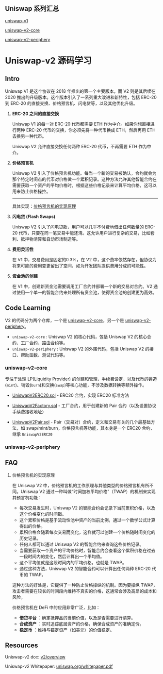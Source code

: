 ## Uniswap 系列汇总

[uniswap-v1](https://github.com/Louis-XWB/Uniswap-v1/)

[uniswap-v2-core](https://github.com/Louis-XWB/uniswap-v2-core)

[uniswap-v2-periphery](https://github.com/Louis-XWB/uniswap-v2-periphery)


# Uniswap-v2 源码学习

## Intro

Uniswap V1 是这个协议在 2018 年推出的第一个主要版本，而 V2 则是其后续在 2020 推出的升级版本。这个版本引入了一系列重大改进和新特性，包括 ERC-20 到 ERC-20 的直接交换、价格预言机、闪电贷等，以及其他优化升级。


1) **ERC-20 之间的直接交换**

    Uniswap V1 的每一对 ERC-20 代币都需要 ETH 作为中介。如果你想直接进行两种 ERC-20 代币的交换，你必须先将一种代币换成 ETH，然后再用 ETH 去换另一种代币。

    Uniswap V2 允许直接交换任何两种 ERC-20 代币，不再需要 ETH 作为中介。

2) **价格预言机**

    Uniswap V2 引入了价格预言机功能。每当一个新的交易被确认，合约就会为那个特定时间点的代币对价格做一个累积记录。这种方法允许其他智能合约在需要获取一个资产的平均价格时，根据这些价格记录来计算平均价格，这可以用来防止价格操控。
    
    --- 
    具体实现：[价格预言机的实现原理](#FAQ)

3) **闪电贷 (Flash Swaps)**

    Uniswap V2 引入了闪电贷款，用户可以几乎不付费地借出任何数量的 ERC-20 代币，只要在同一笔交易中能还清。这允许用户进行复杂的交易，比如套利、抵押物清算和自动市场制造等。

4) **费用灵活性**

    在 V1 中，交易费用是固定的0.3%，在 V2 中，这个费率依然存在，但协议为将来可能的费用变更留出了空间，如为开发团队提供费用分成的可能性。

5) **资金池的创建**

    在 V1 中，创建新资金池需要调用工厂合约并部署一个新的交易对合约。V2 通过使用一个单一的智能合约来处理所有资金池，使得资金池的创建更为高效。

## Code Learning

V2 的代码分为两个仓库，一个是 [uniswap-v2-core](https://github.com/Louis-XWB/uniswap-v2-core)，另一个是 [uniswap-v2-periphery](https://github.com/Louis-XWB/uniswap-v2-periphery)。

* `uniswap-v2-core` : Uniswap V2 的核心代码，包括 Uniswap V2 的核心合约、工厂合约、路由合约等。
* `uniswap-v2-periphery` : Uniswap V2 的外围代码，包括 Uniswap V2 的接口、帮助函数、测试代码等。

### uniswap-v2-core

专注于处理 LP(Liquidity Provider) 的创建和管理，手续费设定，以及代币的铸造(`mint`)、销毁(`burn`)和交换(`swap`)等核心功能，不涉及数据转换等额外操作。

* [UniswapV2ERC20.sol](https://github.com/Louis-XWB/uniswap-v2-core/blob/master/contracts/UniswapV2ERC20.sol) - ERC20 合约，实现 ERC20 标准方法

* [UniswapV2Factory.sol](https://github.com/Louis-XWB/uniswap-v2-core/blob/master/contracts/UniswapV2Factory.sol) - 工厂合约，用于创建新的 Pair 合约（以及设置协议手续费接收地址）

* [UniswapV2Pair.sol](https://github.com/Louis-XWB/uniswap-v2-core/blob/master/contracts/UniswapV2Pair.sol) - Pair（交易对）合约，定义和交易有关的几个最基础方法，如 swap/mint/burn，价格预言机等功能，其本身是一个 ERC20 合约，继承 `UniswapV2ERC20`

### uniswap-v2-periphery

## FAQ
1) 价格预言机的实现原理

    在 Uniswap V2 中，价格预言机的工作原理与其他类型的价格预言机有所不同。Uniswap V2 通过一种叫做“时间加权平均价格”（TWAP）的机制来实现其预言机功能：

    * 每次交易发生时，Uniswap V2 的智能合约会记录下当前累积价格，以及这个价格变化的时间戳。
    * 这个累积价格是基于流动性池中资产的当前比例，通过一个数学公式计算得出的价格。
    * 累积价格会随着每次交易而变化，这样就可以创建一个价格随时间变化的历史记录。
    * 任何人都可以通过 Uniswap V2 的智能合约来查询这些价格记录。
    * 当需要获取一个资产的平均价格时，智能合约会查看这个累积价格在过去一段时间内的变化，然后计算出一个平均值。
    * 这个平均值就是这段时间内的平均价格，也就是 TWAP。
    * 通过这种方法，Uniswap V2 的智能合约可以计算出任何两种 ERC-20 代币的 TWAP。
  
    这种方法的好处是，它提供了一种防止价格操纵的机制。因为要操纵 TWAP，攻击者需要在较长的时间段内维持不真实的价格，这通常会涉及高昂的成本和风险。

    价格预言机在 DeFi 中的应用非常广泛，比如：
    * **借贷平台** ：确定抵押品的当前价值，以及是否需要进行清算。
    * **合成资产** ：实时追踪底层资产的价格，确保合成资产的准确定价。
    * **稳定币** ：维持与锚定资产（如美元）的价值稳定。


## Resources

Uniswap-v2 doc: [v2/overview](https://docs.uniswap.org/contracts/v2/overview)

Uniswap-v2 Whitepaper: [uniswap.org/whitepaper.pdf](https://docs.uniswap.org/whitepaper.pdf)
